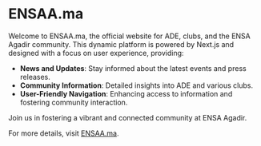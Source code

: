 # ENSAA.ma

Welcome to ENSAA.ma, the official website for ADE, clubs, and the ENSA Agadir community. This dynamic platform is powered by Next.js and designed with a focus on user experience, providing:

- **News and Updates**: Stay informed about the latest events and press releases.
- **Community Information**: Detailed insights into ADE and various clubs.
- **User-Friendly Navigation**: Enhancing access to information and fostering community interaction.

Join us in fostering a vibrant and connected community at ENSA Agadir.

For more details, visit [ENSAA.ma](https://ensaa.ma/).
